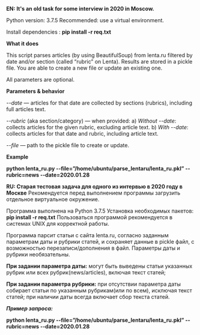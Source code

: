 **EN: It's an old task for some interview in 2020 in Moscow.**

Python version: 3.7.5
Recommended: use a virtual environment.

Install dependencies : **pip install -r req.txt**

**What it does**

This script parses articles (by using BeautifulSoup) from lenta.ru filtered by date and/or section (called “rubric” on Lenta).
Results are stored in a pickle file. You are able to create a new file or update an existing one.

All parameters are optional.

**Parameters & behavior**

*--date* — articles for that date are collected by sections (rubrics), including full articles text.

*--rubric* (aka section/category) — when provided:
a) *Without --date*: collects articles for the given rubric, excluding article text.
b) *With --date*: collects articles for that date and rubric, including article text.

*--file* — path to the pickle file to create or update.

**Example**

**python lenta_ru.py --file=”/home/ubuntu/parse_lentaru/lenta_ru.pkl” --rubric=news --date=2020.01.28**


**RU: Старая тестовая задача для одного из интервью в 2020 году в Москве**
Рекомендуется перед выполнением программы загрузить отдельное виртуальное окружение.

Программа выполнена на Python 3.7.5
Установка необходимых пакетов: **pip install -r req.txt**
Пользоваться программой рекомендуется в системах UNIX для корректной работы.

Программа парсит статьи с сайта lenta.ru, согласно заданным параметрам даты и рубрики статей, 
и сохраняет данные в pickle файл, с возможностью перезаписи/дополнения в файл. 
Параметры даты и рубрики необязательны.

**При задании параметра даты:** могут быть выведены статьи указанных рубрик или всех рубрик(news/articles), включая текст статей;

**При задании параметра рубрики:** при отсутствии параметра даты собирает статьи по указанным рубрикам(или по всем), исключая текст статей;
при наличии даты всегда включает сбор текста статей.

***Пример запроса:***

**python lenta_ru.py --file=”/home/ubuntu/parse_lentaru/lenta_ru.pkl” --rubric=news --date=2020.01.28**
